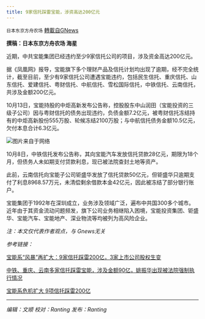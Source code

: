 ```yaml
---
title: 9家信托踩雷宝能，涉资高达200亿元
---
```

`日本东京方舟农场` [轉載自GNews](https://gnews.org/zh-hans/1604637/)

**撰稿：日本东京方舟农场 海星**

近期，中共宝能集团已经违约至少9家信托公司的项目，涉及资金高达200亿元。

据《凤凰网》报导，宝能旗下多个理财产品及信托计划均出现了逾期，经不完全统计，截至目前，至少有9家信托公司遭遇宝能违约，包括民生信托、重庆信托、山东信托、爱建信托、粤财信托、中航信托、雪松国际信托，中铁信托、云南信托，共涉及金额200亿元。

10月13日，宝能持股的中炬高新发布公告称，控股股东中山润田（宝能投资的三级子公司）因与粤财信托的债务出现违约，负债金额7.2亿元，被粤财信托冻结持有的中炬高新股份555万股、轮候冻结2100万股；与中航信托债务金额10.5亿元，欠付本息合计6.3亿元。

![](https://assets.gnews.org/wp-content/uploads/2021/10/微信图片_20211019185336.png)图片来自于网络

10月8日，中铁信托发布公告称，其向宝能汽车发放信托贷款28亿元，期限为18个月，但债务人未如期支付贷款利息，现已被法院查封土地等资产。

此前，云南信托向宝能子公司钜盛华发放了信托贷款50亿元，但钜盛华只逾期支付了利息8968.57万元，未清偿剩余借款本金42亿元，因此被冻结了部分银行账户。

宝能集团于1992年在深圳成立，业务涉及领域广泛，遍布中共国300多个城市。近年由于其资金流动问题频发，旗下公司业务相继陷入困境，宝能投资集团、钜盛华、宝能汽车、宝能地产、深业物流等均被列为高风险企业。

*注：本文仅代表作者观点，与 Gnews无关*

*参考链接：*

[宝能系“风暴”再扩大：9家信托踩雷200亿，3家上市公司股权生变](https://ishare.ifeng.com/c/s/v002Ev740PmUOL66Zlwj6UCU--Ost5FpdK5YjNizvMTRrOGA__)

[中铁、重庆、云南多家信托踩雷宝能，涉及金额90亿，姚振华出现被法院强制执行情况](https://c.m.163.com/news/a/GM2643900519RAAQ.html?spss=newsapp)

[宝能系危机扩大 9项信托踩雷200亿](https://www.epochtimes.com/gb/21/10/16/n13309195.htm)

* * *

*编辑：文顺 校对：Ranting 发布：Ranting*
